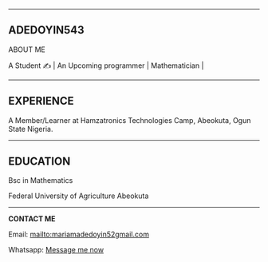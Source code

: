 _______________________________________________________________________________________________________________________________________________________________________________
**ADEDOYIN543**
-----------------------------------------------------------------------------------------------------------------------------------------------------------------------------------
ABOUT ME

A Student ✍ | An Upcoming programmer | Mathematician | 
___________________________________________________________________________________________________________________________________________________________________________________
**EXPERIENCE**
-----------------------------------------------------------------------------------------------------------------------------------------------------------------------------------
A Member/Learner at Hamzatronics Technologies Camp, Abeokuta, Ogun State Nigeria.
___________________________________________________________________________________________________________________________________________________________________________________
**EDUCATION**
-----------------------------------------------------------------------------------------------------------------------------------------------------------------------------------
Bsc in Mathematics

Federal University of Agriculture Abeokuta 
________________________________________________________________________________________________________________________________________________________________________________
**CONTACT ME**

Email: [mailto:mariamadedoyin52gmail.com](mariamadedoyin52@gmail.com)
  
Whatsapp: [Message me now](https://wa.me/2348062194697?text=Hello%20Zee%20Artistry%2C%20I'm%20interested%20in%20your%20products!)


